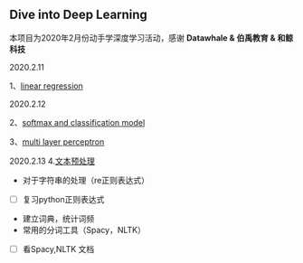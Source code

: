 ## Dive into Deep Learning 

本项目为2020年2月份动手学深度学习活动，感谢 **Datawhale & 伯禹教育 & 和鲸科技**

2020.2.11

 1、[linear regression](https://github.com/CRuJia/Dive_into_Deep_Learning/blob/master/linear_regression.ipynb)
 
 2020.2.12
 
 2、[softmax and classification model](https://github.com/CRuJia/Dive_into_Deep_Learning/blob/master/2.softmax_and_classification_model.ipynb)
 
 3、[multi layer perceptron](https://github.com/CRuJia/Dive_into_Deep_Learning/blob/master/3.%E5%A4%9A%E5%B1%82%E6%84%9F%E7%9F%A5%E6%9C%BA.ipynb)
 
 2020.2.13
 4.[文本预处理](https://github.com/CRuJia/Dive_into_Deep_Learning/blob/master/4.%E6%96%87%E6%9C%AC%E9%A2%84%E5%A4%84%E7%90%86.ipynb)
  - 对于字符串的处理（re正则表达式） 
  - [ ] 复习python正则表达式
  - 建立词典，统计词频
  - 常用的分词工具（Spacy，NLTK）
  - [ ] 看Spacy,NLTK 文档
 
